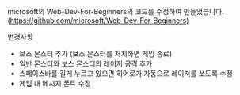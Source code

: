 microsoft의 Web-Dev-For-Beginners의 코드를 수정하여 만들었습니다. (https://github.com/microsoft/Web-Dev-For-Beginners)

변경사항
* 보스 몬스터 추가 (보스 몬스터를 처치하면 게임 종료)
* 일반 몬스터와 보스 몬스터의 레이저 공격 추가
* 스페이스바를 길게 누르고 있으면 히어로가 자동으로 레이저를 쏘도록 수정
* 게임 내 메시지 폰트 수정
